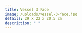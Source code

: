 ```yaml
---
title: Vessel 3 Face
image: /uploads/vessel-3-face.jpg
details: 29 x 22 x 20.5 cm
description: " "
---
```

